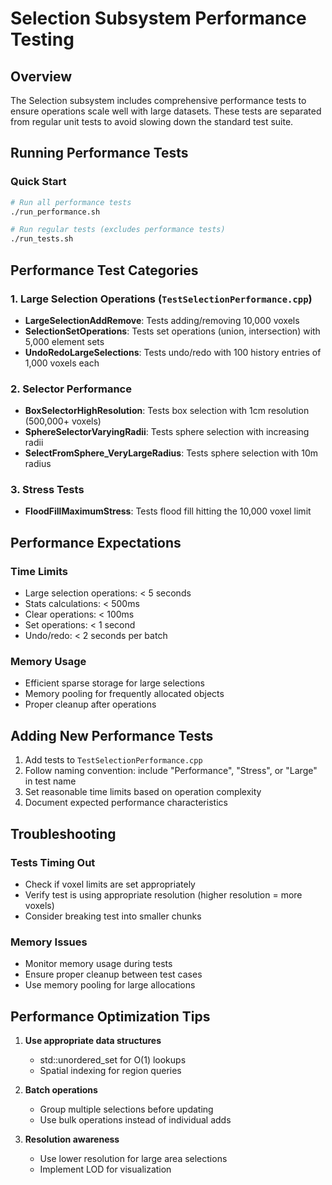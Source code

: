 # Selection Subsystem Performance Testing

## Overview
The Selection subsystem includes comprehensive performance tests to ensure operations scale well with large datasets. These tests are separated from regular unit tests to avoid slowing down the standard test suite.

## Running Performance Tests

### Quick Start
```bash
# Run all performance tests
./run_performance.sh

# Run regular tests (excludes performance tests)
./run_tests.sh
```

## Performance Test Categories

### 1. Large Selection Operations (`TestSelectionPerformance.cpp`)
- **LargeSelectionAddRemove**: Tests adding/removing 10,000 voxels
- **SelectionSetOperations**: Tests set operations (union, intersection) with 5,000 element sets
- **UndoRedoLargeSelections**: Tests undo/redo with 100 history entries of 1,000 voxels each

### 2. Selector Performance
- **BoxSelectorHighResolution**: Tests box selection with 1cm resolution (500,000+ voxels)
- **SphereSelectorVaryingRadii**: Tests sphere selection with increasing radii
- **SelectFromSphere_VeryLargeRadius**: Tests sphere selection with 10m radius

### 3. Stress Tests
- **FloodFillMaximumStress**: Tests flood fill hitting the 10,000 voxel limit

## Performance Expectations

### Time Limits
- Large selection operations: < 5 seconds
- Stats calculations: < 500ms
- Clear operations: < 100ms
- Set operations: < 1 second
- Undo/redo: < 2 seconds per batch

### Memory Usage
- Efficient sparse storage for large selections
- Memory pooling for frequently allocated objects
- Proper cleanup after operations

## Adding New Performance Tests

1. Add tests to `TestSelectionPerformance.cpp`
2. Follow naming convention: include "Performance", "Stress", or "Large" in test name
3. Set reasonable time limits based on operation complexity
4. Document expected performance characteristics

## Troubleshooting

### Tests Timing Out
- Check if voxel limits are set appropriately
- Verify test is using appropriate resolution (higher resolution = more voxels)
- Consider breaking test into smaller chunks

### Memory Issues
- Monitor memory usage during tests
- Ensure proper cleanup between test cases
- Use memory pooling for large allocations

## Performance Optimization Tips

1. **Use appropriate data structures**
   - std::unordered_set for O(1) lookups
   - Spatial indexing for region queries

2. **Batch operations**
   - Group multiple selections before updating
   - Use bulk operations instead of individual adds

3. **Resolution awareness**
   - Use lower resolution for large area selections
   - Implement LOD for visualization